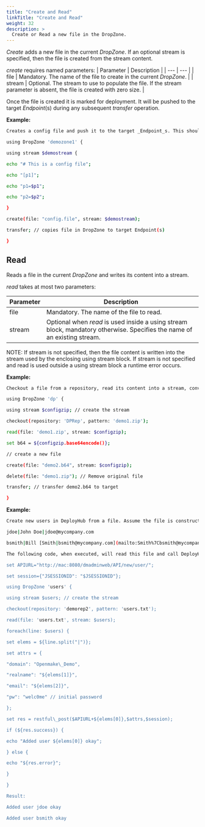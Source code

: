 ```yaml
---
title: "Create and Read"
linkTitle: "Create and Read"
weight: 32
description: >
  Create or Read a new file in the DropZone. 
---
```



_Create_ adds a new file in the current _DropZone_. If an optional stream is specified, then the file is created from the stream content.

_create_ requires named parameters:
| Parameter | Description |
| --- | --- |
| file | Mandatory. The name of the file to create in the current _DropZone_. |
| stream | Optional. The stream to use to populate the file. If the stream parameter is absent, the file is created with zero size. |

Once the file is created it is marked for deployment. It will be pushed to the target _Endpoint_(s) during any subsequent _transfer_ operation.

**Example:**

```bash
Creates a config file and push it to the target _Endpoint_s. This should be placed into a Custom Action in a _Component_:

using DropZone 'demozone1' {

using stream $demostream {

echo "# This is a config file";

echo "[p1]";

echo "p1=$p1";

echo "p2=$p2";

}

create(file: "config.file", stream: $demostream);

transfer; // copies file in DropZone to target Endpoint(s)

}
```

## Read

Reads a file in the current _DropZone_ and writes its content into a stream.

_read_ takes at most two parameters:

| Parameter | Description |
| --- | --- |
| file | Mandatory. The name of the file to read. |
| stream | Optional when _read_ is used inside a using stream block, mandatory otherwise. Specifies the name of an existing stream. |

NOTE: If stream is not specified, then the file content is written into the stream used by the enclosing using stream block. If stream is not specified and read is used outside a using stream block a runtime error occurs.

**Example:**

```bash
Checkout a file from a repository, read its content into a stream, convert it to base64, create a new file containing the base64 encoded file and transfer it to the target _Endpoint_(s). This should be placed into a _Component_ as a Custom Action.

using DropZone 'dp' {

using stream $configzip; // create the stream

checkout(repository: 'DPRep', pattern: 'demo1.zip');

read(file: 'demo1.zip', stream: $configzip);

set b64 = ${configzip.base64encode()};

// create a new file

create(file: "demo2.b64", stream: $configzip);

delete(file: "demo1.zip"); // Remove original file

transfer; // transfer demo2.b64 to target

}
```

**Example:**

```bash
Create new users in DeployHub from a file. Assume the file is constructed like this:

jdoe|John Doe|jdoe@mycompany.com

bsmith|Bill [Smith|bsmith@mycompany.com](mailto:Smith%7Cbsmith@mycompany.com)

The following code, when executed, will read this file and call DeployHub's own API in order to add the users to the database:

set APIURL="http://mac:8080/dmadminweb/API/new/user/";

set session={"JSESSIONID": "$JSESSIONID"};

using DropZone 'users' {

using stream $users; // create the stream

checkout(repository: 'demorep2', pattern: 'users.txt');

read(file: 'users.txt', stream: $users);

foreach(line: $users) {

set elems = ${line.split("|")};

set attrs = {

"domain": "Openmake\_Demo",

"realname": "${elems[1]}",

"email": "${elems[2]}",

"pw": "welc0me" // initial password

};

set res = restful\_post($APIURL+${elems[0]},$attrs,$session);

if (${res.success}) {

echo "Added user ${elems[0]} okay";

} else {

echo "${res.error}";

}

}

Result:

Added user jdoe okay

Added user bsmith okay
```
